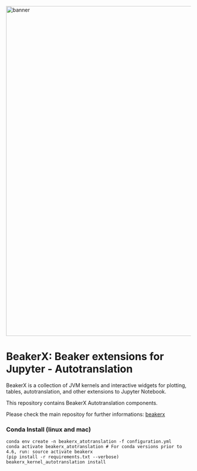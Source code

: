 <!--
    Copyright 2020 TWO SIGMA OPEN SOURCE, LLC

    Licensed under the Apache License, Version 2.0 (the "License");
    you may not use this file except in compliance with the License.
    You may obtain a copy of the License at

           http://www.apache.org/licenses/LICENSE-2.0

    Unless required by applicable law or agreed to in writing, software
    distributed under the License is distributed on an "AS IS" BASIS,
    WITHOUT WARRANTIES OR CONDITIONS OF ANY KIND, either express or implied.
    See the License for the specific language governing permissions and
    limitations under the License.
-->

<img width="900" alt="banner" src="https://user-images.githubusercontent.com/963093/34594978-31d70312-f1a2-11e7-861c-705a9e932c3c.png">

# BeakerX: Beaker extensions for Jupyter - Autotranslation

BeakerX is a collection of JVM kernels and interactive widgets for
plotting, tables, autotranslation, and other extensions to Jupyter
Notebook.

This repository contains BeakerX Autotranslation components.

Please check the main repositoy for further informations:
[beakerx](https://github.com/twosigma/beakerx)


### Conda Install (linux and mac)

```
conda env create -n beakerx_atotranslation -f configuration.yml
conda activate beakerx_atotranslation # For conda versions prior to 4.6, run: source activate beakerx
(pip install -r requirements.txt --verbose)
beakerx_kernel_autotranslation install
```

